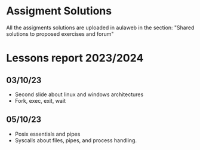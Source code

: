 # Assigment Solutions
All the assigments solutions are uploaded in aulaweb in the section: "Shared solutions to proposed exercises and forum"
# Lessons report 2023/2024

## 03/10/23
- Second slide about linux and windows architectures
- Fork, exec, exit, wait

## 05/10/23
- Posix essentials and pipes
- Syscalls about files, pipes, and process handling.
